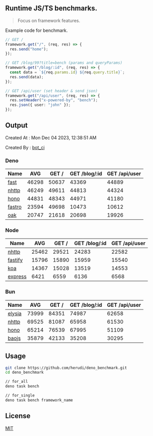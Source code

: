## Runtime JS/TS benchmarks.

> Focus on framework features.

Example code for benchmark.
```ts
// GET /
framework.get("/", (req, res) => {
  res.send("home");
});

// GET /blog/99?title=bench (params and queryParams)
framework.get("/blog/:id", (req, res) => {
  const data = `${req.params.id} ${req.query.title}`;
  res.send(data);
});

// GET /api/user (set header & send json)
framework.get("/api/user", (req, res) => {
  res.setHeader("x-powered-by", "bench");
  res.json({ user: "john" });
});
```

## Output
Created At : Mon Dec 04 2023, 12:38:51 AM

Created By : [bot_ci](https://github.com/herudi/deno_benchmarks/commits?author=github-actions%5Bbot%5D)


### Deno
|Name|AVG|GET /|GET /blog/:id|GET /api/user|
|----|----|----|----|----|
|[fast](https://github.com/danteissaias/fast)|46298|50637|43369|44889|
|[nhttp](https://github.com/nhttp/nhttp)|46249|49611|44813|44324|
|[hono](https://github.com/honojs/hono)|44831|48343|44971|41180|
|[fastro](https://github.com/fastrodev/fastro)|23594|49698|10473|10612|
|[oak](https://github.com/oakserver/oak)|20747|21618|20698|19926|
  


### Node
|Name|AVG|GET /|GET /blog/:id|GET /api/user|
|----|----|----|----|----|
|[nhttp](https://github.com/nhttp/nhttp)|25462|29521|24283|22582|
|[fastify](https://github.com/fastify/fastify)|15796|15890|15959|15540|
|[koa](https://github.com/koajs/koa)|14367|15028|13519|14553|
|[express](https://github.com/expressjs/express)|6421|6559|6136|6568|
  


### Bun
|Name|AVG|GET /|GET /blog/:id|GET /api/user|
|----|----|----|----|----|
|[elysia](https://github.com/elysiajs/elysia)|73999|84351|74987|62658|
|[nhttp](https://github.com/nhttp/nhttp)|69525|81087|65958|61530|
|[hono](https://github.com/honojs/hono)|65214|76539|67995|51109|
|[baojs](https://github.com/mattreid1/baojs)|35879|42133|35208|30295|
  



## Usage

```bash
git clone https://github.com/herudi/deno_benchmark.git
cd deno_benchmark

// for_all
deno task bench

// for_single
deno task bench framework_name
```

## License

[MIT](LICENSE)

